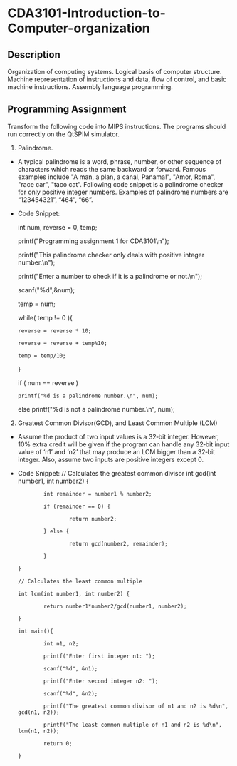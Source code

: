 # CDA3101-Introduction-to-Computer-organization

Description
----------------------
Organization of computing systems. Logical basis of computer structure. Machine representation of instructions and data, flow of control, and basic machine instructions. Assembly language programming.

Programming Assignment
----------------------
Transform the following code into MIPS instructions. The programs should run correctly on the QtSPIM simulator. 

1. Palindrome. 
  - A typical palindrome is a word, phrase, number, or other sequence of characters which reads the same backward or forward. Famous examples include "A man, a plan, a canal, Panama!", "Amor, Roma", "race car", "taco cat”. Following code snippet is a palindrome checker for only positive integer numbers. Examples of palindrome numbers are “123454321”, “464”, “66”.

  - Code Snippet: 
  
    int num, reverse = 0, temp;

    printf("Programming assignment 1 for CDA3101\n");
    
    printf("This palindrome checker only deals with positive integer number.\n");
    
    printf("Enter a number to check if it is a palindrome or not.\n");
    
    scanf("%d",&num);
 
    temp = num;
 
    while( temp != 0 ){
    
	    reverse = reverse * 10;
	    
	    reverse = reverse + temp%10;
	    
	    temp = temp/10;
	    
    }
 
    if ( num == reverse )
    
	    printf("%d is a palindrome number.\n", num);
    else
	    printf("%d is not a palindrome number.\n", num);

2. Greatest Common Divisor(GCD), and Least Common Multiple (LCM)
  - Assume the product of two input values is a 32‐bit integer. However, 10% extra credit will be given if the program can handle any 32‐bit input value of ‘n1’ and ‘n2’ that may produce an LCM bigger than a 32‐bit integer. Also, assume two inputs are positive integers except 0.
  
  - Code Snippet:
	    // Calculates the greatest common divisor
	    int gcd(int number1, int number2) {

	    	    int remainder = number1 % number2;
	    	    
	    	    if (remainder == 0) {
	    	    
	    	    	    return number2;
	    	    	    
	    	    } else {
	    	    
	    	    	    return gcd(number2, remainder);
	    	    	    
	    	    }
	    	    
	    }

	    // Calculates the least common multiple
	    
	    int lcm(int number1, int number2) {
	    
	    	    return number1*number2/gcd(number1, number2);
	    	    
	    }
  
	    int main(){
	    
	    	    int n1, n2;
	    	    
	    	    printf("Enter first integer n1: ");
	    	    
	    	    scanf("%d", &n1);
	    	    
	    	    printf("Enter second integer n2: ");
	    	    
	    	    scanf("%d", &n2);
	    	    
	    	    printf("The greatest common divisor of n1 and n2 is %d\n", gcd(n1, n2));
	    	    
	    	    printf("The least common multiple of n1 and n2 is %d\n", lcm(n1, n2));
	    	    
	    	    return 0;
	    	    
	    }
